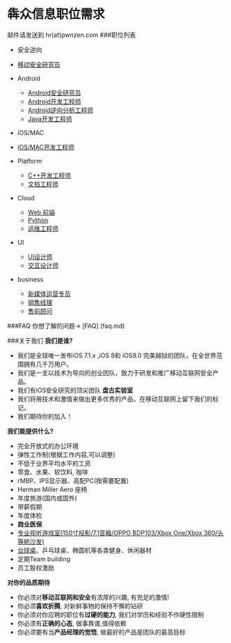 # 犇众信息职位需求

邮件请发送到 hr(at)pwnzen.com
###职位列表

- 安全逆向
 - [移动安全研究员](https://github.com/pwnzen/recruit/blob/master/jobs/security-analyst.md)

- Android
  - [Android安全研究员](https://github.com/pwnzen/recruit/blob/master/jobs/Android-analyst.md)
  - [Android开发工程师](https://github.com/pwnzen/recruit/blob/master/jobs/Android.md)
  - [Android逆向分析工程师](https://github.com/pwnzen/recruit/blob/master/jobs/Android-reverse.md)
  - [Java开发工程师](https://github.com/pwnzen/recruit/blob/master/jobs/java-engineer.md)
- iOS/MAC
 - [iOS/MAC开发工程师](https://github.com/pwnzen/recruit/blob/master/jobs/iOS.md)
 
- Platform
  - [C++开发工程师](https://github.com/pwnzen/recruit/blob/master/jobs/C%2B%2B.md)
  - [文档工程师](https://github.com/pwnzen/recruit/blob/master/jobs/document-engineer.md)
- Cloud
  - [Web 前端](https://github.com/pwnzen/recruit/blob/master/jobs/web-frontend.md)
  - [Python](https://github.com/pwnzen/recruit/blob/master/jobs/Python.md)
  - [运维工程师](https://github.com/pwnzen/recruit/blob/master/jobs/sre.md)
  
- UI
  - [UI设计师](https://github.com/pwnzen/recruit/blob/master/jobs/ui-designer.md)
  - [交互设计师](https://github.com/pwnzen/recruit/blob/master/jobs/interactiondesigner.md)
- business
  - [新媒体运营专员](https://github.com/pwnzen/recruit/blob/master/jobs/media-specialist.md)
  - [销售经理](https://github.com/pwnzen/recruit/blob/master/jobs/sales-manager.md)
  - [售前顾问](https://github.com/pwnzen/recruit/blob/master/jobs/pre-sales-consultant.md)


###FAQ
你想了解的问题-> [FAQ] (faq.md)

###关于我们
**我们是谁?**

 * 我们是全球唯一发布iOS 7.1.x ,iOS 8和 iOS9.0 完美越狱的团队，在全世界范围拥有几千万用户。 
 * 我们是一支以技术为导向的创业团队，致力于研发和推广移动互联网安全产品。   
 * 我们有iOS安全研究的顶尖团队 **盘古实验室**
 * 我们将用技术和激情来做出更多优秀的产品，在移动互联网上留下我们的标记。 
 * 我们期待你的加入！ 

**我们能提供什么?**
 - 完全开放式的办公环境
 - 弹性工作制(根据工作内容,可以调整)
 - 不低于业界平均水平的工资 
 - 零食、水果、软饮料, 咖啡
 - rMBP、IPS显示器、高配PC(按需要配置)
 - Herman Miller Aero 座椅
 - 年度旅游(国内或国外) 
 - 带薪假期
 - 年度体检 
 - **商业医保**
 - [专业视听游戏室(150寸投影/7.1音箱/OPPO BDP103/Xbox One/Xbox 360/头等舱沙发) ](https://github.com/pwnzen/recruit/blob/master/images/cinema_a.jpg)
 - [台球桌](https://github.com/pwnzen/recruit/blob/master/images/billiard_table.jpg)、乒乓球桌、椭圆机等各类健身、休闲器材 
 - 定期Team building
 - 员工股权激励 

**对你的品质期待**
 * 你必须对**移动互联网和安全**有浓厚的兴趣, 有充足的激情! 
 * 你必须**喜欢折腾**, 对新鲜事物的保持不懈的钻研 
 * 你必须对你应聘的职位有**过硬的能力**, 我们对学历和经验不作硬性限制 
 * 你必须有**正确的心态**, 做事靠谱,值得依赖 
 * 你必须要有当**产品经理的觉悟**, 做最好的产品是团队的最高目标
